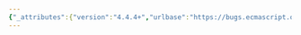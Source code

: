 ```yaml
---
{"_attributes":{"version":"4.4.4+","urlbase":"https://bugs.ecmascript.org/","maintainer":"dherman@mozilla.com"},"bug":{"bug_id":244,"creation_ts":"2012-01-18 14:01:00 -0800","short_desc":"Coverage: need tests for repeated calls to ES5 getter/setter properties","delta_ts":"2012-01-18 14:10:52 -0800","product":"Test262","component":"ECMA-262 Tests","version":"unspecified","rep_platform":"All","op_sys":"All","bug_status":"CONFIRMED","priority":"Normal","bug_severity":"normal","everconfirmed":true,"reporter":{"uid":"dfugate","name":"Dave Fugate"},"assigned_to":{"uid":"dfugate","name":"Dave Fugate"},"long_desc":{"commentid":609,"comment_count":0,"who":{"uid":"dfugate","name":"Dave Fugate"},"bug_when":"2012-01-18 14:01:48 -0800","thetext":"Need tests to cover the following scenario and it's permutations:\n    <html><body><script type=\"text/javascript\">\n    function Foo() {}\n    \n    var p = new Foo();\n    p.z = 0;\n\n    var numZCalls = 100;\n    var zGetCalls = 0;\n    var zSetCalls = 0;\n\n    Object.defineProperty(Foo.prototype, \"z\", \n      { get: function () { zGetCalls++; return 0; }, \n        set: function (value) { zSetCalls++;}, \n        configurable: false });\n\n    p = new Foo();\n    for (var i = 0; i < numZCalls; i++) {\n      p.z += 1;\n    }\n    \n    alert(zGetCalls===numZCalls);\n    alert(zSetCalls===numZCalls);\n\n    </script></body></html>"}}}
---
```

